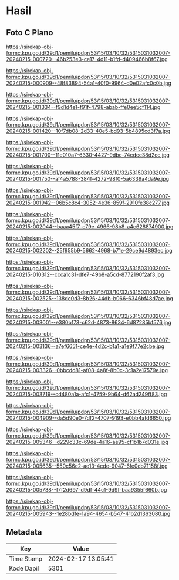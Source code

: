 # Hasil

## Foto C Plano

https://sirekap-obj-formc.kpu.go.id/39d1/pemilu/pdpr/53/15/03/10/32/5315031032007-20240215-000720--46b253e3-ce17-4d11-b1fd-d409466b8f67.jpg

https://sirekap-obj-formc.kpu.go.id/39d1/pemilu/pdpr/53/15/03/10/32/5315031032007-20240215-000909--48f83894-54a1-40f0-9964-d0e02afc0c0b.jpg

https://sirekap-obj-formc.kpu.go.id/39d1/pemilu/pdpr/53/15/03/10/32/5315031032007-20240215-001334--f9d1d4e1-f91f-4798-abab-ffe0ee5cf114.jpg

https://sirekap-obj-formc.kpu.go.id/39d1/pemilu/pdpr/53/15/03/10/32/5315031032007-20240215-001420--10f7db08-2d33-40e5-bd93-5b4895cd3f7a.jpg

https://sirekap-obj-formc.kpu.go.id/39d1/pemilu/pdpr/53/15/03/10/32/5315031032007-20240215-001700--11e010a7-6330-4427-9dbc-74cdcc38d2cc.jpg

https://sirekap-obj-formc.kpu.go.id/39d1/pemilu/pdpr/53/15/03/10/32/5315031032007-20240215-001750--af4a5788-384f-4272-98f0-5a6339a4da9e.jpg

https://sirekap-obj-formc.kpu.go.id/39d1/pemilu/pdpr/53/15/03/10/32/5315031032007-20240215-001942--06b5c8c4-3052-4e36-859f-2910fe38c277.jpg

https://sirekap-obj-formc.kpu.go.id/39d1/pemilu/pdpr/53/15/03/10/32/5315031032007-20240215-002044--baaa45f7-c79e-4966-98b8-a4c628874900.jpg

https://sirekap-obj-formc.kpu.go.id/39d1/pemilu/pdpr/53/15/03/10/32/5315031032007-20240215-002202--25f955b9-5662-4968-b71e-29ce9d4893ec.jpg

https://sirekap-obj-formc.kpu.go.id/39d1/pemilu/pdpr/53/15/03/10/32/5315031032007-20240215-010312--ccca1c31-dfe7-49b8-a5cd-8772190f2af3.jpg

https://sirekap-obj-formc.kpu.go.id/39d1/pemilu/pdpr/53/15/03/10/32/5315031032007-20240215-002525--138dc0d3-8b26-44db-b066-6346bf48d7ae.jpg

https://sirekap-obj-formc.kpu.go.id/39d1/pemilu/pdpr/53/15/03/10/32/5315031032007-20240215-003001--e380bf73-c62d-4873-8634-6d87285bf576.jpg

https://sirekap-obj-formc.kpu.go.id/39d1/pemilu/pdpr/53/15/03/10/32/5315031032007-20240215-003136--a7ef6651-ce4e-4d2c-b1a1-a1e9f77e2cbe.jpg

https://sirekap-obj-formc.kpu.go.id/39d1/pemilu/pdpr/53/15/03/10/32/5315031032007-20240215-003326--0bbcdd81-af08-4a8f-8b0c-3c1a2e17579e.jpg

https://sirekap-obj-formc.kpu.go.id/39d1/pemilu/pdpr/53/15/03/10/32/5315031032007-20240215-003719--cd480a1a-afc1-4759-9b64-d62ad249ff83.jpg

https://sirekap-obj-formc.kpu.go.id/39d1/pemilu/pdpr/53/15/03/10/32/5315031032007-20240215-004909--da5d90e0-7df2-4707-9193-e0bb4afd6650.jpg

https://sirekap-obj-formc.kpu.go.id/39d1/pemilu/pdpr/53/15/03/10/32/5315031032007-20240215-005346--d229c33c-69de-4a16-ae95-cf1b1b7d031e.jpg

https://sirekap-obj-formc.kpu.go.id/39d1/pemilu/pdpr/53/15/03/10/32/5315031032007-20240215-005635--550c56c2-ae13-4cde-9047-6fe0cb71158f.jpg

https://sirekap-obj-formc.kpu.go.id/39d1/pemilu/pdpr/53/15/03/10/32/5315031032007-20240215-005738--f7f2d697-d9df-44c1-9d9f-baa9355f660b.jpg

https://sirekap-obj-formc.kpu.go.id/39d1/pemilu/pdpr/53/15/03/10/32/5315031032007-20240215-005943--1e28bdfe-1a94-4654-b547-41b2d1363080.jpg


## Metadata

| Key        | Value               |
| ---------- | ------------------- |
| Time Stamp | 2024-02-17 13:05:41 |
| Kode Dapil | 5301                |



